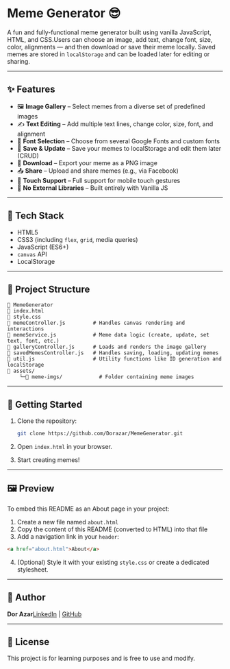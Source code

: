 # Meme Generator 😎

A fun and fully-functional meme generator built using vanilla JavaScript, HTML, and CSS.Users can choose an image, add text, change font, size, color, alignments — and then download or save their meme locally. Saved memes are stored in `localStorage` and can be loaded later for editing or sharing.

---

## ✨ Features

- 🖼️ **Image Gallery** – Select memes from a diverse set of predefined images
- ✍️ **Text Editing** – Add multiple text lines, change color, size, font, and alignment
- 🎨 **Font Selection** – Choose from several Google Fonts and custom fonts
- 📅 **Save & Update** – Save your memes to localStorage and edit them later (CRUD)
- 📅 **Download** – Export your meme as a PNG image
- 📤 **Share** – Upload and share memes (e.g., via Facebook)
- 📱 **Touch Support** – Full support for mobile touch gestures
- 🧠 **No External Libraries** – Built entirely with Vanilla JS

---

## 🧹 Tech Stack

- HTML5
- CSS3 (including `flex`, `grid`, media queries)
- JavaScript (ES6+)
- `canvas` API
- LocalStorage

---

## 📂 Project Structure

```
📁 MemeGenerator
🔽 index.html
🔽 style.css
🔽 memeController.js         # Handles canvas rendering and interactions
🔽 memeService.js            # Meme data logic (create, update, set text, font, etc.)
🔽 galleryController.js      # Loads and renders the image gallery
🔽 savedMemesController.js   # Handles saving, loading, updating memes
🔽 util.js                   # Utility functions like ID generation and localStorage
🔽 assets/
    └─📁 meme-imgs/            # Folder containing meme images
```

---

## 🚀 Getting Started

1. Clone the repository:

   ```bash
   git clone https://github.com/Dorazar/MemeGenerator.git
   ```

2. Open `index.html` in your browser.

3. Start creating memes!

---

## 🖼️ Preview

To embed this README as an About page in your project:

1. Create a new file named `about.html`
2. Copy the content of this README (converted to HTML) into that file
3. Add a navigation link in your `header`:

```html
<a href="about.html">About</a>
```

4. (Optional) Style it with your existing `style.css` or create a dedicated stylesheet.

---

## 👤 Author

**Dor Azar**[LinkedIn](https://www.linkedin.com/in/dor-azar-19b749246/) | [GitHub](https://github.com/Dorazar)

---

## 📃 License

This project is for learning purposes and is free to use and modify.
